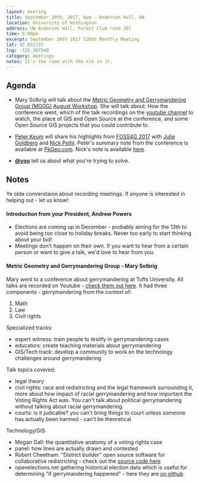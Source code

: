 ```yaml
---
layout: meeting
title: September 20th, 2017, 6pm - Anderson Hall, UW
location: University of Washington
address: UW Anderson Hall, Forest Club room 207
time: 6:00pm
excerpt: September 20th 2017 CUGOS Monthly Meeting
lat: 47.651737
lng: -122.307540
category: meetings
notes: It's the room with the elk in it.
---
```



## Agenda
- Mary Solbrig will talk about the [Metric Geometry and Gerrymandering Group (MGGG)](https://sites.tufts.edu/gerrymandr/) [August Workshop](https://sites.tufts.edu/gerrymandr/about-the-august-workshop/). She will talk about: How the conference went, which of the talk recordings on the [youtube channel](https://www.youtube.com/playlist?list=PLr7G5jnVFYLiTpEiQkQB_FyQ372oSO8Au) to watch, the place of GIS and Open Source at the conference, and some Open Source GIS projects that you could contribute to.
- [Peter Keum](https://github.com/keum) will share his highlights from [FOSS4G 2017](http://2017.foss4g.org/post_conference/) with [Julie Goldberg](https://github.com/JulieGoldberg) and [Nick Peihl](https://github.com/nickpeihl). Peter's summary note from the conference is available at [PkGeo.com](http://pkgeo.com/). Nick's note is available [here](https://github.com/nickpeihl/knowledge/blob/master/conferences/Foss4g%202017%20notes.md).

- **[@you](http://cugos.org/people/)** tell us about what you're trying to solve.


## Notes

Ye olde converstaion about recording meetings. If anyone is interested in helping out - let us know!

#### Introduction from your President, Andrew Powers

* Elections are coming up in December - probably aiming for the 13th to avoid being too close to holiday breaks. Never too early to start thinking about your bid!
* Meetings don't happen on their own. If you want to hear from a certain person or want to give a talk, we'd love to hear from you.

#### Metric Geometry and Gerrymandering Group - Mary Solbrig

Mary went to a conference about gerrymandering at Tufts University. All talks are recorded on Youtube - [check them out here](https://www.youtube.com/channel/UCXhynY38HLgR8Bp6918i5lg?app=desktop). It had three components - gerrymandering from the context of:

1. Math
1. Law
1. Civil rights

Specialized tracks:

* expert witness: train people to testify in gerrymandering cases
* educators: create teaching materials about gerrymandering
* GIS/Tech track: develop a community to work on the technology challenges around gerrymandering

Talk topics covered:

* legal theory
* civil rights: race and redistricting and the legal framework surrounding it, more about how impact of racial gerrymandering and how important the Voting Rights Act was. You can't talk about political gerrymandering without talking about racial gerrymandering.
* courts: is it judicable? you can't bring things to court unless someone has actually been harmed - can't be theoretical

Technology/GIS

* Megan Gall: the quantitative anatomy of a voting rights case
* panel: how lines are actually drawn and contested
* Robert Cheetham: "District builder" open source software for collaborative redistricting - check out the [source code here](https://github.com/PublicMapping/DistrictBuilder)
* openelections.net gathering historical election data which is useful for determining "if gerrymandering happened" - here they are [on github](https://github.com/openelections)
